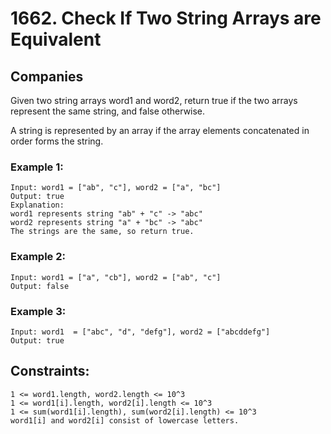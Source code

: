 # 1662. Check If Two String Arrays are Equivalent

## Companies
      
Given two string arrays word1 and word2, return true if the two arrays represent the same string, and false otherwise.

A string is represented by an array if the array elements concatenated in order forms the string.

### Example 1:

    Input: word1 = ["ab", "c"], word2 = ["a", "bc"]
    Output: true
    Explanation:
    word1 represents string "ab" + "c" -> "abc"
    word2 represents string "a" + "bc" -> "abc"
    The strings are the same, so return true.

### Example 2:

    Input: word1 = ["a", "cb"], word2 = ["ab", "c"]
    Output: false

### Example 3:

    Input: word1  = ["abc", "d", "defg"], word2 = ["abcddefg"]
    Output: true


## Constraints:

    1 <= word1.length, word2.length <= 10^3
    1 <= word1[i].length, word2[i].length <= 10^3
    1 <= sum(word1[i].length), sum(word2[i].length) <= 10^3
    word1[i] and word2[i] consist of lowercase letters.